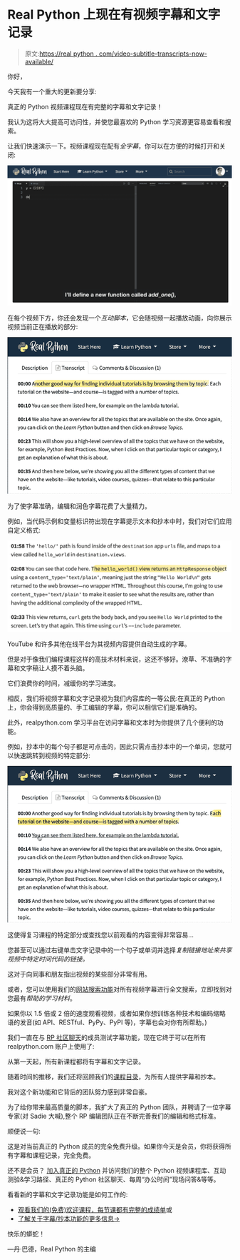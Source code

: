 # Real Python 上现在有视频字幕和文字记录

> 原文:[https://real python . com/video-subtitle-transcripts-now-available/](https://realpython.com/video-subtitles-transcripts-now-available/)

你好，

今天我有一个重大的更新要分享:

真正的 Python 视频课程现在有完整的字幕和文字记录！

我认为这将大大提高可访问性，并使您最喜欢的 Python 学习资源更容易查看和搜索。

让我们快速演示一下。视频课程现在配有*全字幕*，你可以在方便的时候打开和关闭:

![Real Python video player with subtitles enabled](img/7bfe302b2eb95efa21ec5d5f79b06e62.png)

在每个视频下方，你还会发现一个*互动脚本*，它会随视频一起播放动画，向你展示视频当前正在播放的部分:

![Interactive transcripts for Real Python videos](img/9fc7acd9e921289120307533835ab1c7.png)

为了使字幕准确，编辑和润色字幕花费了大量精力。

例如，当代码示例和变量标识符出现在字幕提示文本和抄本中时，我们对它们应用自定义格式:

![Real Python video transcript formatting example](img/f092995f441d060e7427e647f4a2d4e9.png)

YouTube 和许多其他在线平台为其视频内容提供自动生成的字幕。

但是对于像我们编程课程这样的高技术材料来说，这还不够好。潦草、不准确的字幕和文字稿让人摸不着头脑。

它们浪费你的时间，减缓你的学习进度。

相反，我们将视频字幕和文字记录视为我们内容库的一等公民:在真正的 Python 上，你会得到高质量的、手工编辑的字幕，你可以相信它们是准确的。

此外，realpython.com 学习平台在访问字幕和文本时为你提供了几个便利的功能。

例如，抄本中的每个句子都是可点击的，因此只需点击抄本中的一个单词，您就可以快速跳转到视频的特定部分:

![Clickable sentences in Real Python video transcripts](img/36baa72517bc042e39ce200d4c54f226.png)

这使得复习课程的特定部分或查找您以前观看的内容变得非常容易…

您甚至可以通过右键单击文字记录中的一个句子或单词并选择*复制链接地址来共享视频中特定时间代码的链接。*

这对于向同事和朋友指出视频的某些部分非常有用。

或者，您可以使用我们的[网站搜索功能](https://realpython.com/search)对所有视频字幕进行全文搜索，立即找到对您最有*帮助的学习材料*。

如果你以 1.5 倍或 2 倍的速度观看视频，或者如果你想训练各种技术和编码缩略语的发音(如 API、RESTful、PyPy、PyPI 等)，字幕也会对你有所帮助。)

我们一直在与 [RP 社区聊天](https://realpython.com/community/)的成员测试字幕功能，现在它终于可以在所有 realpython.com 账户上使用了:

从第一天起，所有新课程都将有字幕和文字记录。

随着时间的推移，我们还将回顾我们的[课程目录](https://realpython.com/courses/)，为所有人提供字幕和抄本。

我对这个新功能和它背后的团队努力感到非常自豪。

为了给你带来最高质量的脚本，我扩大了真正的 Python 团队，并聘请了一位字幕专家(对 Sadie 大喊),整个 RP 编辑团队正在不断完善我们的编辑和格式标准。

顺便说一句:

这是对当前真正的 Python 成员的完全免费升级。如果你今天是会员，你将获得所有字幕和课程记录，完全免费。

还不是会员？ [加入真正的 Python](https://realpython.com/join) 并访问我们的整个 Python 视频课程库、互动测验&学习路径、真正的 Python 社区聊天、每周“办公时间”现场问答&等等。

看看新的字幕和文字记录功能是如何工作的:

*   [观看我们的(免费)欢迎课程，每节课都有完整的成绩单](https://realpython.com/courses/real-python-welcome/)或
*   [了解关于字幕/抄本功能的更多信息→](https://support.realpython.com/search?collectionId=5ca8f6c82c7d3a154461da2b&query=subtitles)

快乐的蟒蛇！

—丹·巴德，Real Python 的主编